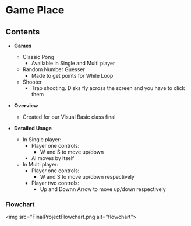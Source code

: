 # Game Place

## Contents

* **Games**
  - Classic Pong
    - Available in Single and Multi player
  - Random Number Guesser
    - Made to get points for While Loop
  - Shooter
    - Trap shooting. Disks fly across the screen and you have to click them

* **Overview**
  - Created for our Visual Basic class final

* **Detailed Usage**
  - In Single player:
    - Player one controls:
      - W and S to move up/down
    - AI moves by itself
  - In Multi player:
    - Player one controls:
      - W and S to move up/down respectively
    - Player two controls:
      - Up and Downn Arrow to move up/down respectively

### Flowchart
<img src="FinalProjectFlowchart.png alt="flowchart">
